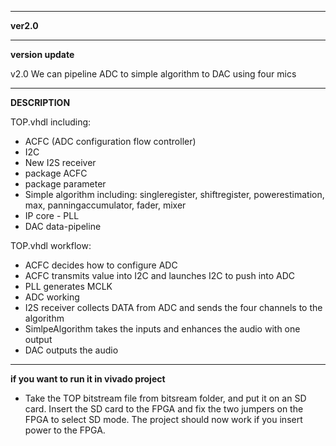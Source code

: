 ---------------------------

 **ver2.0**

---

****version update****

v2.0 We can pipeline ADC to simple algorithm to DAC using four mics

------

****DESCRIPTION****

TOP.vhdl including:

- ACFC (ADC configuration flow controller)
- I2C
- New I2S receiver
- package ACFC
- package parameter
- Simple algorithm including: singleregister, shiftregister, powerestimation, max, panningaccumulator, fader, mixer 
- IP core - PLL
- DAC data-pipeline

TOP.vhdl workflow:

- ACFC decides how to configure ADC
- ACFC transmits value into I2C and launches I2C to push into ADC
- PLL generates MCLK
- ADC working
- I2S receiver collects DATA from ADC and sends the four channels to the algorithm
- SimlpeAlgorithm takes the inputs and enhances the audio with one output
- DAC outputs the audio
-----

****if you want to run it in vivado project****

- Take the TOP bitstream file from bitsream folder, and put it on an SD card. Insert the SD card to the FPGA and fix the two jumpers on the FPGA to select SD mode. The project should now work if you insert power to the FPGA.